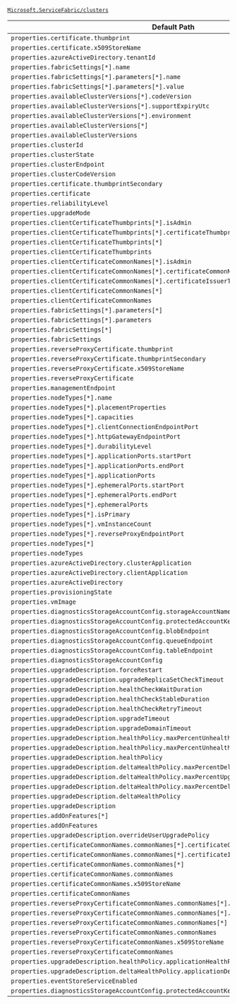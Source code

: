 [`Microsoft.ServiceFabric/clusters`](https://docs.microsoft.com/en-us/azure/templates/microsoft.servicefabric/clusters)

| Default Path | Alias |
|---|---|
| `properties.certificate.thumbprint` | `Microsoft.ServiceFabric/clusters/certificate.thumbprint` |
| `properties.certificate.x509StoreName` | `Microsoft.ServiceFabric/clusters/certificate.x509StoreName` |
| `properties.azureActiveDirectory.tenantId` | `Microsoft.ServiceFabric/clusters/azureActiveDirectory.tenantId` |
| `properties.fabricSettings[*].name` | `Microsoft.ServiceFabric/clusters/fabricSettings[*].name` |
| `properties.fabricSettings[*].parameters[*].name` | `Microsoft.ServiceFabric/clusters/fabricSettings[*].parameters[*].name` |
| `properties.fabricSettings[*].parameters[*].value` | `Microsoft.ServiceFabric/clusters/fabricSettings[*].parameters[*].value` |
| `properties.availableClusterVersions[*].codeVersion` | `Microsoft.ServiceFabric/clusters/availableClusterVersions[*].codeVersion` |
| `properties.availableClusterVersions[*].supportExpiryUtc` | `Microsoft.ServiceFabric/clusters/availableClusterVersions[*].supportExpiryUtc` |
| `properties.availableClusterVersions[*].environment` | `Microsoft.ServiceFabric/clusters/availableClusterVersions[*].environment` |
| `properties.availableClusterVersions[*]` | `Microsoft.ServiceFabric/clusters/availableClusterVersions[*]` |
| `properties.availableClusterVersions` | `Microsoft.ServiceFabric/clusters/availableClusterVersions` |
| `properties.clusterId` | `Microsoft.ServiceFabric/clusters/clusterId` |
| `properties.clusterState` | `Microsoft.ServiceFabric/clusters/clusterState` |
| `properties.clusterEndpoint` | `Microsoft.ServiceFabric/clusters/clusterEndpoint` |
| `properties.clusterCodeVersion` | `Microsoft.ServiceFabric/clusters/clusterCodeVersion` |
| `properties.certificate.thumbprintSecondary` | `Microsoft.ServiceFabric/clusters/certificate.thumbprintSecondary` |
| `properties.certificate` | `Microsoft.ServiceFabric/clusters/certificate` |
| `properties.reliabilityLevel` | `Microsoft.ServiceFabric/clusters/reliabilityLevel` |
| `properties.upgradeMode` | `Microsoft.ServiceFabric/clusters/upgradeMode` |
| `properties.clientCertificateThumbprints[*].isAdmin` | `Microsoft.ServiceFabric/clusters/clientCertificateThumbprints[*].isAdmin` |
| `properties.clientCertificateThumbprints[*].certificateThumbprint` | `Microsoft.ServiceFabric/clusters/clientCertificateThumbprints[*].certificateThumbprint` |
| `properties.clientCertificateThumbprints[*]` | `Microsoft.ServiceFabric/clusters/clientCertificateThumbprints[*]` |
| `properties.clientCertificateThumbprints` | `Microsoft.ServiceFabric/clusters/clientCertificateThumbprints` |
| `properties.clientCertificateCommonNames[*].isAdmin` | `Microsoft.ServiceFabric/clusters/clientCertificateCommonNames[*].isAdmin` |
| `properties.clientCertificateCommonNames[*].certificateCommonName` | `Microsoft.ServiceFabric/clusters/clientCertificateCommonNames[*].certificateCommonName` |
| `properties.clientCertificateCommonNames[*].certificateIssuerThumbprint` | `Microsoft.ServiceFabric/clusters/clientCertificateCommonNames[*].certificateIssuerThumbprint` |
| `properties.clientCertificateCommonNames[*]` | `Microsoft.ServiceFabric/clusters/clientCertificateCommonNames[*]` |
| `properties.clientCertificateCommonNames` | `Microsoft.ServiceFabric/clusters/clientCertificateCommonNames` |
| `properties.fabricSettings[*].parameters[*]` | `Microsoft.ServiceFabric/clusters/fabricSettings[*].parameters[*]` |
| `properties.fabricSettings[*].parameters` | `Microsoft.ServiceFabric/clusters/fabricSettings[*].parameters` |
| `properties.fabricSettings[*]` | `Microsoft.ServiceFabric/clusters/fabricSettings[*]` |
| `properties.fabricSettings` | `Microsoft.ServiceFabric/clusters/fabricSettings` |
| `properties.reverseProxyCertificate.thumbprint` | `Microsoft.ServiceFabric/clusters/reverseProxyCertificate.thumbprint` |
| `properties.reverseProxyCertificate.thumbprintSecondary` | `Microsoft.ServiceFabric/clusters/reverseProxyCertificate.thumbprintSecondary` |
| `properties.reverseProxyCertificate.x509StoreName` | `Microsoft.ServiceFabric/clusters/reverseProxyCertificate.x509StoreName` |
| `properties.reverseProxyCertificate` | `Microsoft.ServiceFabric/clusters/reverseProxyCertificate` |
| `properties.managementEndpoint` | `Microsoft.ServiceFabric/clusters/managementEndpoint` |
| `properties.nodeTypes[*].name` | `Microsoft.ServiceFabric/clusters/nodeTypes[*].name` |
| `properties.nodeTypes[*].placementProperties` | `Microsoft.ServiceFabric/clusters/nodeTypes[*].placementProperties` |
| `properties.nodeTypes[*].capacities` | `Microsoft.ServiceFabric/clusters/nodeTypes[*].capacities` |
| `properties.nodeTypes[*].clientConnectionEndpointPort` | `Microsoft.ServiceFabric/clusters/nodeTypes[*].clientConnectionEndpointPort` |
| `properties.nodeTypes[*].httpGatewayEndpointPort` | `Microsoft.ServiceFabric/clusters/nodeTypes[*].httpGatewayEndpointPort` |
| `properties.nodeTypes[*].durabilityLevel` | `Microsoft.ServiceFabric/clusters/nodeTypes[*].durabilityLevel` |
| `properties.nodeTypes[*].applicationPorts.startPort` | `Microsoft.ServiceFabric/clusters/nodeTypes[*].applicationPorts.startPort` |
| `properties.nodeTypes[*].applicationPorts.endPort` | `Microsoft.ServiceFabric/clusters/nodeTypes[*].applicationPorts.endPort` |
| `properties.nodeTypes[*].applicationPorts` | `Microsoft.ServiceFabric/clusters/nodeTypes[*].applicationPorts` |
| `properties.nodeTypes[*].ephemeralPorts.startPort` | `Microsoft.ServiceFabric/clusters/nodeTypes[*].ephemeralPorts.startPort` |
| `properties.nodeTypes[*].ephemeralPorts.endPort` | `Microsoft.ServiceFabric/clusters/nodeTypes[*].ephemeralPorts.endPort` |
| `properties.nodeTypes[*].ephemeralPorts` | `Microsoft.ServiceFabric/clusters/nodeTypes[*].ephemeralPorts` |
| `properties.nodeTypes[*].isPrimary` | `Microsoft.ServiceFabric/clusters/nodeTypes[*].isPrimary` |
| `properties.nodeTypes[*].vmInstanceCount` | `Microsoft.ServiceFabric/clusters/nodeTypes[*].vmInstanceCount` |
| `properties.nodeTypes[*].reverseProxyEndpointPort` | `Microsoft.ServiceFabric/clusters/nodeTypes[*].reverseProxyEndpointPort` |
| `properties.nodeTypes[*]` | `Microsoft.ServiceFabric/clusters/nodeTypes[*]` |
| `properties.nodeTypes` | `Microsoft.ServiceFabric/clusters/nodeTypes` |
| `properties.azureActiveDirectory.clusterApplication` | `Microsoft.ServiceFabric/clusters/azureActiveDirectory.clusterApplication` |
| `properties.azureActiveDirectory.clientApplication` | `Microsoft.ServiceFabric/clusters/azureActiveDirectory.clientApplication` |
| `properties.azureActiveDirectory` | `Microsoft.ServiceFabric/clusters/azureActiveDirectory` |
| `properties.provisioningState` | `Microsoft.ServiceFabric/clusters/provisioningState` |
| `properties.vmImage` | `Microsoft.ServiceFabric/clusters/vmImage` |
| `properties.diagnosticsStorageAccountConfig.storageAccountName` | `Microsoft.ServiceFabric/clusters/diagnosticsStorageAccountConfig.storageAccountName` |
| `properties.diagnosticsStorageAccountConfig.protectedAccountKeyName` | `Microsoft.ServiceFabric/clusters/diagnosticsStorageAccountConfig.protectedAccountKeyName` |
| `properties.diagnosticsStorageAccountConfig.blobEndpoint` | `Microsoft.ServiceFabric/clusters/diagnosticsStorageAccountConfig.blobEndpoint` |
| `properties.diagnosticsStorageAccountConfig.queueEndpoint` | `Microsoft.ServiceFabric/clusters/diagnosticsStorageAccountConfig.queueEndpoint` |
| `properties.diagnosticsStorageAccountConfig.tableEndpoint` | `Microsoft.ServiceFabric/clusters/diagnosticsStorageAccountConfig.tableEndpoint` |
| `properties.diagnosticsStorageAccountConfig` | `Microsoft.ServiceFabric/clusters/diagnosticsStorageAccountConfig` |
| `properties.upgradeDescription.forceRestart` | `Microsoft.ServiceFabric/clusters/upgradeDescription.forceRestart` |
| `properties.upgradeDescription.upgradeReplicaSetCheckTimeout` | `Microsoft.ServiceFabric/clusters/upgradeDescription.upgradeReplicaSetCheckTimeout` |
| `properties.upgradeDescription.healthCheckWaitDuration` | `Microsoft.ServiceFabric/clusters/upgradeDescription.healthCheckWaitDuration` |
| `properties.upgradeDescription.healthCheckStableDuration` | `Microsoft.ServiceFabric/clusters/upgradeDescription.healthCheckStableDuration` |
| `properties.upgradeDescription.healthCheckRetryTimeout` | `Microsoft.ServiceFabric/clusters/upgradeDescription.healthCheckRetryTimeout` |
| `properties.upgradeDescription.upgradeTimeout` | `Microsoft.ServiceFabric/clusters/upgradeDescription.upgradeTimeout` |
| `properties.upgradeDescription.upgradeDomainTimeout` | `Microsoft.ServiceFabric/clusters/upgradeDescription.upgradeDomainTimeout` |
| `properties.upgradeDescription.healthPolicy.maxPercentUnhealthyNodes` | `Microsoft.ServiceFabric/clusters/upgradeDescription.healthPolicy.maxPercentUnhealthyNodes` |
| `properties.upgradeDescription.healthPolicy.maxPercentUnhealthyApplications` | `Microsoft.ServiceFabric/clusters/upgradeDescription.healthPolicy.maxPercentUnhealthyApplications` |
| `properties.upgradeDescription.healthPolicy` | `Microsoft.ServiceFabric/clusters/upgradeDescription.healthPolicy` |
| `properties.upgradeDescription.deltaHealthPolicy.maxPercentDeltaUnhealthyNodes` | `Microsoft.ServiceFabric/clusters/upgradeDescription.deltaHealthPolicy.maxPercentDeltaUnhealthyNodes` |
| `properties.upgradeDescription.deltaHealthPolicy.maxPercentUpgradeDomainDeltaUnhealthyNodes` | `Microsoft.ServiceFabric/clusters/upgradeDescription.deltaHealthPolicy.maxPercentUpgradeDomainDeltaUnhealthyNodes` |
| `properties.upgradeDescription.deltaHealthPolicy.maxPercentDeltaUnhealthyApplications` | `Microsoft.ServiceFabric/clusters/upgradeDescription.deltaHealthPolicy.maxPercentDeltaUnhealthyApplications` |
| `properties.upgradeDescription.deltaHealthPolicy` | `Microsoft.ServiceFabric/clusters/upgradeDescription.deltaHealthPolicy` |
| `properties.upgradeDescription` | `Microsoft.ServiceFabric/clusters/upgradeDescription` |
| `properties.addOnFeatures[*]` | `Microsoft.ServiceFabric/clusters/addOnFeatures[*]` |
| `properties.addOnFeatures` | `Microsoft.ServiceFabric/clusters/addOnFeatures` |
| `properties.upgradeDescription.overrideUserUpgradePolicy` | `Microsoft.ServiceFabric/clusters/upgradeDescription.overrideUserUpgradePolicy` |
| `properties.certificateCommonNames.commonNames[*].certificateCommonName` | `Microsoft.ServiceFabric/clusters/certificateCommonNames.commonNames[*].certificateCommonName` |
| `properties.certificateCommonNames.commonNames[*].certificateIssuerThumbprint` | `Microsoft.ServiceFabric/clusters/certificateCommonNames.commonNames[*].certificateIssuerThumbprint` |
| `properties.certificateCommonNames.commonNames[*]` | `Microsoft.ServiceFabric/clusters/certificateCommonNames.commonNames[*]` |
| `properties.certificateCommonNames.commonNames` | `Microsoft.ServiceFabric/clusters/certificateCommonNames.commonNames` |
| `properties.certificateCommonNames.x509StoreName` | `Microsoft.ServiceFabric/clusters/certificateCommonNames.x509StoreName` |
| `properties.certificateCommonNames` | `Microsoft.ServiceFabric/clusters/certificateCommonNames` |
| `properties.reverseProxyCertificateCommonNames.commonNames[*].certificateCommonName` | `Microsoft.ServiceFabric/clusters/reverseProxyCertificateCommonNames.commonNames[*].certificateCommonName` |
| `properties.reverseProxyCertificateCommonNames.commonNames[*].certificateIssuerThumbprint` | `Microsoft.ServiceFabric/clusters/reverseProxyCertificateCommonNames.commonNames[*].certificateIssuerThumbprint` |
| `properties.reverseProxyCertificateCommonNames.commonNames[*]` | `Microsoft.ServiceFabric/clusters/reverseProxyCertificateCommonNames.commonNames[*]` |
| `properties.reverseProxyCertificateCommonNames.commonNames` | `Microsoft.ServiceFabric/clusters/reverseProxyCertificateCommonNames.commonNames` |
| `properties.reverseProxyCertificateCommonNames.x509StoreName` | `Microsoft.ServiceFabric/clusters/reverseProxyCertificateCommonNames.x509StoreName` |
| `properties.reverseProxyCertificateCommonNames` | `Microsoft.ServiceFabric/clusters/reverseProxyCertificateCommonNames` |
| `properties.upgradeDescription.healthPolicy.applicationHealthPolicies` | `Microsoft.ServiceFabric/clusters/upgradeDescription.healthPolicy.applicationHealthPolicies` |
| `properties.upgradeDescription.deltaHealthPolicy.applicationDeltaHealthPolicies` | `Microsoft.ServiceFabric/clusters/upgradeDescription.deltaHealthPolicy.applicationDeltaHealthPolicies` |
| `properties.eventStoreServiceEnabled` | `Microsoft.ServiceFabric/clusters/eventStoreServiceEnabled` |
| `properties.diagnosticsStorageAccountConfig.protectedAccountKeyName2` | `Microsoft.ServiceFabric/clusters/diagnosticsStorageAccountConfig.protectedAccountKeyName2` |


